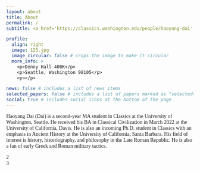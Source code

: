 ```yaml
---
layout: about
title: About
permalink: /
subtitle: <a href='https://classics.washington.edu/people/haoyang-dai' >Affiliations</a>. dhy0620@uw.edu

profile:
  align: right
  image: 125.jpg
  image_circular: false # crops the image to make it circular
  more_info: >
    <p>Denny Hall 400K</p>
    <p>Seattle, Washington 98105</p>
    <p></p>

news: false # includes a list of news items
selected_papers: false # includes a list of papers marked as "selected={true}"
social: true # includes social icons at the bottom of the page
---
```

<html lang="en">
<head>
    <meta charset="UTF-8">
    <meta name="viewport" content="width=device-width, initial-scale=1.0">
    <title>Document</title>
    <style>
        body {
            font-family: "Times New Roman", Times, serif;
        }
    </style>
</head>
<body>
<p>
Haoyang Dai (Dai) is a second-year MA student in Classics at the University of Washington, Seattle. 
He received his BA in Classical Civilization in March 2022 at the University of California, Davis.
He is also an incoming Ph.D. student in Classics with an emphasis in Ancient History at the University 
of California, Santa Barbara.
His field of interest is history, historiography, and philosophy in the Late Roman Republic. He is also
a fan of early Greek and Roman military tactics.
</p>
<p>
2 
<br>
3
</p></body></html>
